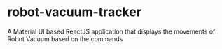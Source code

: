 # robot-vacuum-tracker
A Material UI based ReactJS application that displays the movements of Robot Vacuum based on the commands
